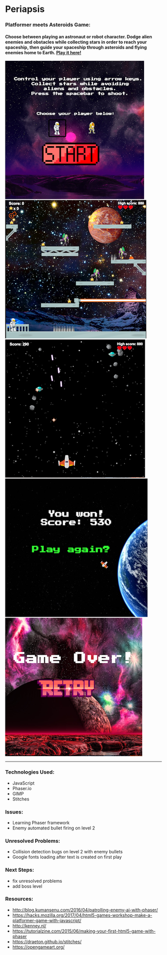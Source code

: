 # Periapsis

### Platformer meets Asteroids Game:

#### Choose between playing an astronaut or robot character. Dodge alien enemies and obstacles while collecting stars in order to reach your spaceship, then guide your spaceship through asteroids and flying enemies home to Earth. [Play it here!](https://jbadan.github.io/platformGame/) 

![startScreen](assets/screenShots/startScreen.png) 
![level1](assets/screenShots/level1.png)
![level2](assets/screenShots/level2.png)  
![winScreen](assets/screenShots/winScreen.png)  
![gameOver](assets/screenShots/gameOver.png)  

----

### Technologies Used:
* JavaScript
* Phaser.io
* GIMP
* Stitches

### Issues: 
* Learning Phaser framework
* Enemy automated bullet firing on level 2 

### Unresolved Problems:
* Collision detection bugs on level 2 with enemy bullets
* Google fonts loading after text is created on first play

### Next Steps:
* fix unresolved problems
* add boss level 

### Resources: 
* http://blog.kumansenu.com/2016/04/patrolling-enemy-ai-with-phaser/
* https://hacks.mozilla.org/2017/04/html5-games-workshop-make-a-platformer-game-with-javascript/
* http://kenney.nl/
* https://tutorialzine.com/2015/06/making-your-first-html5-game-with-phaser
* https://draeton.github.io/stitches/
* https://opengameart.org/
